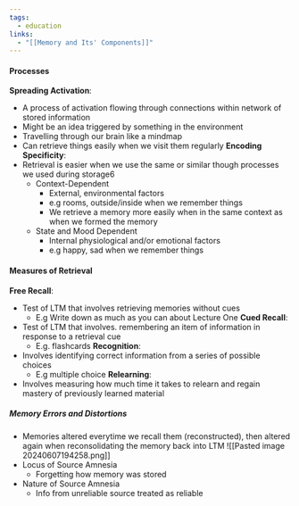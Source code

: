 ```yaml
---
tags:
  - education
links:
  - "[[Memory and Its' Components]]"
---
```

#### Processes
**Spreading Activation**:
- A process of activation flowing through connections within network of stored information
- Might be an idea triggered by something in the environment
- Travelling through our brain like a mindmap
- Can retrieve things easily when we visit them regularly
**Encoding Specificity**:
- Retrieval is easier when we use the same or similar though processes we used during storage6
	- Context-Dependent
		- External, environmental factors
		- e.g rooms, outside/inside when we remember things
		- We retrieve a memory more easily when in the same context as when we formed the memory
	- State and Mood Dependent
		- Internal physiological and/or emotional factors
		- e.g happy, sad when we remember things
#### Measures of Retrieval
**Free Recall**:
- Test of LTM that involves retrieving memories without cues
	- E.g Write down as much as you can about Lecture One
**Cued Recall**:
- Test of LTM that involves. remembering an item of information in response to a retrieval cue
	- E.g. flashcards
**Recognition**:
- Involves identifying correct information from a series of possible choices
	- E.g multiple choice
**Relearning**:
- Involves measuring how much time it takes to relearn and regain mastery of previously learned material
##### Memory Errors and Distortions
- Memories altered everytime we recall them (reconstructed), then altered again when reconsolidating the memory back into LTM
![[Pasted image 20240607194258.png]]
- Locus of Source Amnesia
	- Forgetting how memory was stored
- Nature of Source Amnesia
	- Info from unreliable source treated as reliable